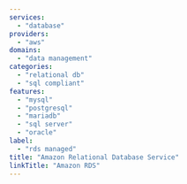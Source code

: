 ```yaml
---
services:
  - "database"
providers:
  - "aws"
domains:
  - "data management"
categories:
  - "relational db"
  - "sql compliant"
features:
  - "mysql"
  - "postgresql"
  - "mariadb"
  - "sql server"
  - "oracle"
label:
  - "rds managed"
title: "Amazon Relational Database Service"
linkTitle: "Amazon RDS"
---
```

